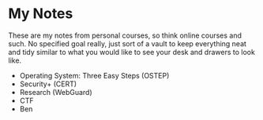 # My Notes

These are my notes from personal courses, so think online courses and such.
No specified goal really, just sort of a vault to keep everything neat and
tidy similar to what you would like to see your desk and drawers to look like.

* Operating System: Three Easy Steps (OSTEP)
* Security+ (CERT)
* Research (WebGuard)
* CTF
* Ben
